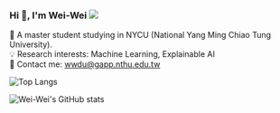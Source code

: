 ### Hi 👋, I'm Wei-Wei  ![](https://komarev.com/ghpvc/?username=wwweiwei&color=blue)
🌱 A master student studying in NYCU (National Yang Ming Chiao Tung University). <br>
💡 Research interests: Machine Learning, Explainable AI <br>
💬 Contact me: wwdu@gapp.nthu.edu.tw <br>


![Top Langs](https://github-readme-stats.vercel.app/api/top-langs/?username=wwweiwei&layout=compact&theme=vision-friendly-dark)

![Wei-Wei's GitHub stats](https://github-readme-stats.vercel.app/api?username=wwweiwei&show_icons=true&count_private=true&theme=vision-friendly-dark)


<!--
**wwweiwei/wwweiwei** is a ✨ _special_ ✨ repository because its `README.md` (this file) appears on your GitHub profile.

Here are some ideas to get you started:

- 🔭 I’m currently working on ...
- 🌱 I’m currently learning ...
- 👯 I’m looking to collaborate on ...
- 🤔 I’m looking for help with ...
- 💬 Ask me about ...
- 📫 How to reach me: ...
- 😄 Pronouns: ...
- ⚡ Fun fact: ...
-->
